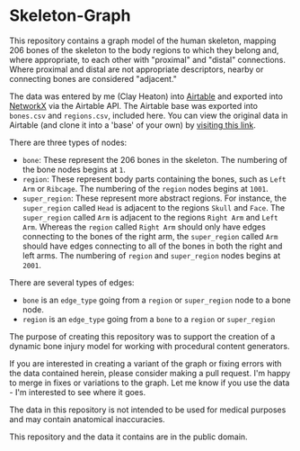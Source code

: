 # Skeleton-Graph

This repository contains a graph model of the human skeleton, mapping 206 bones of the skeleton to the body regions to which they belong and, where appropriate, to each other with "proximal" and "distal" connections. Where proximal and distal are not appropriate descriptors, nearby or connecting bones are considered "adjacent."

The data was entered by me (Clay Heaton) into [Airtable](https://airtable.com) and exported into [NetworkX](https://networkx.github.io/documentation/stable/index.html) via the Airtable API. The Airtable base was exported into `bones.csv` and `regions.csv`, included here. You can view the original data in Airtable (and clone it into a 'base' of your own) by [visiting this link](https://airtable.com/shr2jsqWd6vE9zdiv).

There are three types of nodes:

- `bone`: These represent the 206 bones in the skeleton. The numbering of the bone nodes begins at `1`.
- `region`: These represent body parts containing the bones, such as `Left Arm` or `Ribcage`. The numbering of the `region` nodes begins at `1001`.
- `super_region`: These represent more abstract regions. For instance, the `super_region` called `Head` is adjacent to the regions `Skull` and `Face`. The `super_region` called `Arm` is adjacent to the regions `Right Arm` and `Left Arm`. Whereas the `region` called `Right Arm` should only have edges connecting to the bones of the right arm, the `super_region` called `Arm` should have edges connecting to all of the bones in both the right and left arms. The numbering of `region` and `super_region` nodes begins at `2001`.

There are several types of edges:

- `bone` is an `edge_type` going from a `region` or `super_region` node to a bone node.
- `region` is an `edge_type` going from a `bone` to a `region` or `super_region`

The purpose of creating this repository was to support the creation of a dynamic bone injury model for working with procedural content generators. 

If you are interested in creating a variant of the graph or fixing errors with the data contained herein, please consider making a pull request. I'm happy to merge in fixes or variations to the graph. Let me know if you use the data - I'm interested to see where it goes.

The data in this repository is not intended to be used for medical purposes and may contain anatomical inaccuracies.

This repository and the data it contains are in the public domain.